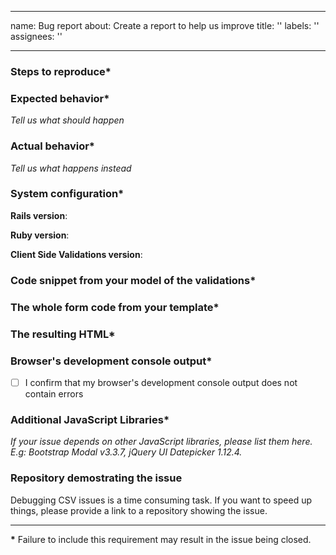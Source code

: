 
---
name: Bug report
about: Create a report to help us improve
title: ''
labels: ''
assignees: ''

---

### Steps to reproduce*

### Expected behavior*
_Tell us what should happen_

### Actual behavior*
_Tell us what happens instead_

### System configuration*
**Rails version**:

**Ruby version**:

**Client Side Validations version**:

### Code snippet from your model of the validations*

### The whole form code from your template*

### The resulting HTML*

### Browser's development console output*
- [ ] I confirm that my browser's development console output does not contain errors

### Additional JavaScript Libraries*
_If your issue depends on other JavaScript libraries, please list them here. E.g: *Bootstrap Modal v3.3.7, jQuery UI Datepicker 1.12.4*._

### Repository demostrating the issue
Debugging CSV issues is a time consuming task. If you want to speed up things, please
provide a link to a repository showing the issue.

---

**\*** Failure to include this requirement may result in the issue being closed.
